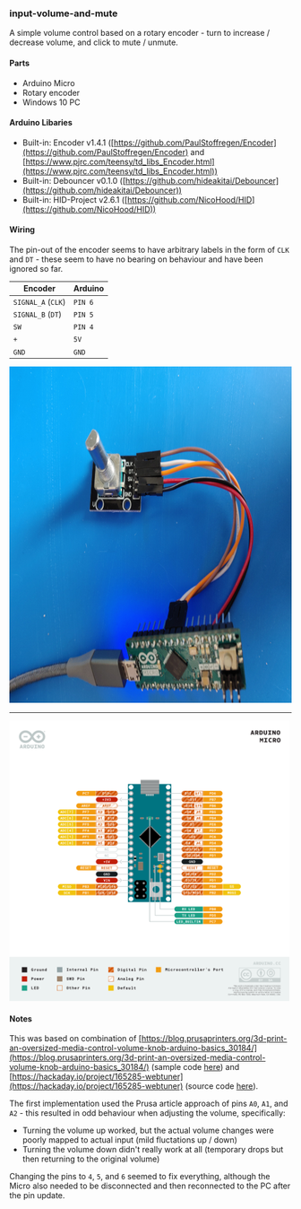 ### input-volume-and-mute

A simple volume control based on a rotary encoder - turn to increase / decrease volume, and click to mute / unmute.


#### Parts
- Arduino Micro
- Rotary encoder
- Windows 10 PC


#### Arduino Libaries
- Built-in: Encoder v1.4.1 ([https://github.com/PaulStoffregen/Encoder](https://github.com/PaulStoffregen/Encoder) and 
[https://www.pjrc.com/teensy/td_libs_Encoder.html](https://www.pjrc.com/teensy/td_libs_Encoder.html))
- Built-in: Debouncer v0.1.0 ([https://github.com/hideakitai/Debouncer](https://github.com/hideakitai/Debouncer))
- Built-in: HID-Project v2.6.1 ([https://github.com/NicoHood/HID](https://github.com/NicoHood/HID))


#### Wiring
The pin-out of the encoder seems to have arbitrary labels in the form of `CLK` and `DT` - these seem to have no bearing 
on behaviour and have been ignored so far.

| Encoder              | Arduino |
|----------------------|---------|
| `SIGNAL_A` (`CLK`)   | `PIN 6` |
| `SIGNAL_B` (`DT`)    | `PIN 5` |
| `SW`                 | `PIN 4` |
| `+`                  | `5V`    |
| `GND`                | `GND`   |

<img src="docs/images/rotary-encoder-wiring.jpg" height="600" width="800" />

---

<img src="docs/images/pinout-arduino-micro.png" height="500" width="500" />


#### Notes
This was based on combination of [https://blog.prusaprinters.org/3d-print-an-oversized-media-control-volume-knob-arduino-basics_30184/](https://blog.prusaprinters.org/3d-print-an-oversized-media-control-volume-knob-arduino-basics_30184/) (sample code [here](docs/oversized_volume_knob.ino)) 
and [https://hackaday.io/project/165285-webtuner](https://hackaday.io/project/165285-webtuner) (source code [here](https://github.com/tachiniererin/webtuner)).

The first implementation used the Prusa article approach of pins `A0`, `A1`, and `A2` - this resulted in odd behaviour 
when adjusting the volume, specifically:
- Turning the volume up worked, but the actual volume changes were poorly mapped to actual input (mild fluctations up / down)
- Turning the volume down didn't really work at all (temporary drops but then returning to the original volume)

Changing the pins to `4`, `5`, and `6` seemed to fix everything, although the Micro also needed to be disconnected and then 
reconnected to the PC after the pin update.
